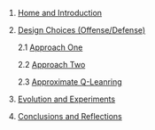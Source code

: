 1. [Home and Introduction](Home)
2. [Design Choices (Offense/Defense)](Design-Choices)

    2.1 [Approach One](AI-Method-1)

    2.2 [Approach Two](AI-Method-2)

    2.3 [Approximate Q-Leanring](AI-Method-3)
3. [Evolution and Experiments](Evolution)
4. [Conclusions and Reflections](Conclusions-and-Reflections)
